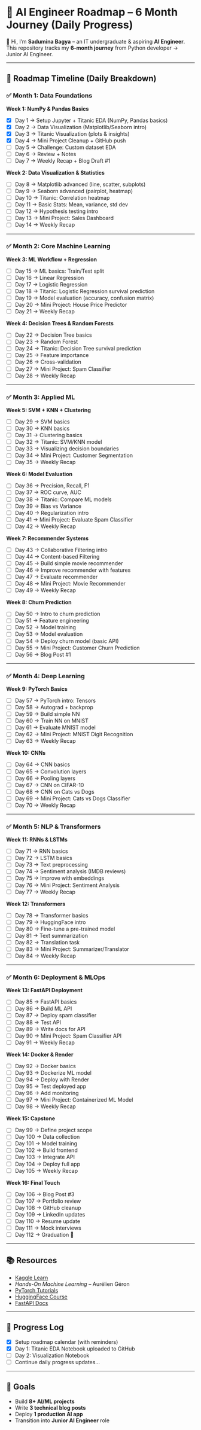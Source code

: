 # 🚀 AI Engineer Roadmap – 6 Month Journey (Daily Progress)

👋 Hi, I’m **Sadumina Bagya** – an IT undergraduate & aspiring **AI Engineer**.  
This repository tracks my **6-month journey** from Python developer → Junior AI Engineer.  

---

## 📅 Roadmap Timeline (Daily Breakdown)

### ✅ Month 1: Data Foundations
**Week 1: NumPy & Pandas Basics**
- [x] Day 1 → Setup Jupyter + Titanic EDA (NumPy, Pandas basics)
- [X] Day 2 → Data Visualization (Matplotlib/Seaborn intro)
- [x] Day 3 → Titanic Visualization (plots & insights)
- [x] Day 4 → Mini Project Cleanup + GitHub push
- [ ] Day 5 → Challenge: Custom dataset EDA
- [ ] Day 6 → Review + Notes
- [ ] Day 7 → Weekly Recap + Blog Draft #1

**Week 2: Data Visualization & Statistics**
- [ ] Day 8 → Matplotlib advanced (line, scatter, subplots)
- [ ] Day 9 → Seaborn advanced (pairplot, heatmap)
- [ ] Day 10 → Titanic: Correlation heatmap
- [ ] Day 11 → Basic Stats: Mean, variance, std dev
- [ ] Day 12 → Hypothesis testing intro
- [ ] Day 13 → Mini Project: Sales Dashboard
- [ ] Day 14 → Weekly Recap

---

### ✅ Month 2: Core Machine Learning
**Week 3: ML Workflow + Regression**
- [ ] Day 15 → ML basics: Train/Test split
- [ ] Day 16 → Linear Regression
- [ ] Day 17 → Logistic Regression
- [ ] Day 18 → Titanic: Logistic Regression survival prediction
- [ ] Day 19 → Model evaluation (accuracy, confusion matrix)
- [ ] Day 20 → Mini Project: House Price Predictor
- [ ] Day 21 → Weekly Recap

**Week 4: Decision Trees & Random Forests**
- [ ] Day 22 → Decision Tree basics
- [ ] Day 23 → Random Forest
- [ ] Day 24 → Titanic: Decision Tree survival prediction
- [ ] Day 25 → Feature importance
- [ ] Day 26 → Cross-validation
- [ ] Day 27 → Mini Project: Spam Classifier
- [ ] Day 28 → Weekly Recap

---

### ✅ Month 3: Applied ML
**Week 5: SVM + KNN + Clustering**
- [ ] Day 29 → SVM basics
- [ ] Day 30 → KNN basics
- [ ] Day 31 → Clustering basics
- [ ] Day 32 → Titanic: SVM/KNN model
- [ ] Day 33 → Visualizing decision boundaries
- [ ] Day 34 → Mini Project: Customer Segmentation
- [ ] Day 35 → Weekly Recap

**Week 6: Model Evaluation**
- [ ] Day 36 → Precision, Recall, F1
- [ ] Day 37 → ROC curve, AUC
- [ ] Day 38 → Titanic: Compare ML models
- [ ] Day 39 → Bias vs Variance
- [ ] Day 40 → Regularization intro
- [ ] Day 41 → Mini Project: Evaluate Spam Classifier
- [ ] Day 42 → Weekly Recap

**Week 7: Recommender Systems**
- [ ] Day 43 → Collaborative Filtering intro
- [ ] Day 44 → Content-based Filtering
- [ ] Day 45 → Build simple movie recommender
- [ ] Day 46 → Improve recommender with features
- [ ] Day 47 → Evaluate recommender
- [ ] Day 48 → Mini Project: Movie Recommender
- [ ] Day 49 → Weekly Recap

**Week 8: Churn Prediction**
- [ ] Day 50 → Intro to churn prediction
- [ ] Day 51 → Feature engineering
- [ ] Day 52 → Model training
- [ ] Day 53 → Model evaluation
- [ ] Day 54 → Deploy churn model (basic API)
- [ ] Day 55 → Mini Project: Customer Churn Prediction
- [ ] Day 56 → Blog Post #1

---

### ✅ Month 4: Deep Learning
**Week 9: PyTorch Basics**
- [ ] Day 57 → PyTorch intro: Tensors
- [ ] Day 58 → Autograd + backprop
- [ ] Day 59 → Build simple NN
- [ ] Day 60 → Train NN on MNIST
- [ ] Day 61 → Evaluate MNIST model
- [ ] Day 62 → Mini Project: MNIST Digit Recognition
- [ ] Day 63 → Weekly Recap

**Week 10: CNNs**
- [ ] Day 64 → CNN basics
- [ ] Day 65 → Convolution layers
- [ ] Day 66 → Pooling layers
- [ ] Day 67 → CNN on CIFAR-10
- [ ] Day 68 → CNN on Cats vs Dogs
- [ ] Day 69 → Mini Project: Cats vs Dogs Classifier
- [ ] Day 70 → Weekly Recap

---

### ✅ Month 5: NLP & Transformers
**Week 11: RNNs & LSTMs**
- [ ] Day 71 → RNN basics
- [ ] Day 72 → LSTM basics
- [ ] Day 73 → Text preprocessing
- [ ] Day 74 → Sentiment analysis (IMDB reviews)
- [ ] Day 75 → Improve with embeddings
- [ ] Day 76 → Mini Project: Sentiment Analysis
- [ ] Day 77 → Weekly Recap

**Week 12: Transformers**
- [ ] Day 78 → Transformer basics
- [ ] Day 79 → HuggingFace intro
- [ ] Day 80 → Fine-tune a pre-trained model
- [ ] Day 81 → Text summarization
- [ ] Day 82 → Translation task
- [ ] Day 83 → Mini Project: Summarizer/Translator
- [ ] Day 84 → Weekly Recap

---

### ✅ Month 6: Deployment & MLOps
**Week 13: FastAPI Deployment**
- [ ] Day 85 → FastAPI basics
- [ ] Day 86 → Build ML API
- [ ] Day 87 → Deploy spam classifier
- [ ] Day 88 → Test API
- [ ] Day 89 → Write docs for API
- [ ] Day 90 → Mini Project: Spam Classifier API
- [ ] Day 91 → Weekly Recap

**Week 14: Docker & Render**
- [ ] Day 92 → Docker basics
- [ ] Day 93 → Dockerize ML model
- [ ] Day 94 → Deploy with Render
- [ ] Day 95 → Test deployed app
- [ ] Day 96 → Add monitoring
- [ ] Day 97 → Mini Project: Containerized ML Model
- [ ] Day 98 → Weekly Recap

**Week 15: Capstone**
- [ ] Day 99 → Define project scope
- [ ] Day 100 → Data collection
- [ ] Day 101 → Model training
- [ ] Day 102 → Build frontend
- [ ] Day 103 → Integrate API
- [ ] Day 104 → Deploy full app
- [ ] Day 105 → Weekly Recap

**Week 16: Final Touch**
- [ ] Day 106 → Blog Post #3
- [ ] Day 107 → Portfolio review
- [ ] Day 108 → GitHub cleanup
- [ ] Day 109 → LinkedIn updates
- [ ] Day 110 → Resume update
- [ ] Day 111 → Mock interviews
- [ ] Day 112 → Graduation 🚀

---

## 📚 Resources
- [Kaggle Learn](https://www.kaggle.com/learn)  
- *Hands-On Machine Learning* – Aurélien Géron  
- [PyTorch Tutorials](https://pytorch.org/tutorials)  
- [HuggingFace Course](https://huggingface.co/course)  
- [FastAPI Docs](https://fastapi.tiangolo.com)  

---

## 📝 Progress Log
- [x] Setup roadmap calendar (with reminders)  
- [x] Day 1: Titanic EDA Notebook uploaded to GitHub  
- [ ] Day 2: Visualization Notebook  
- [ ] Continue daily progress updates...  

---

## 🌟 Goals
- Build **8+ AI/ML projects**  
- Write **3 technical blog posts**  
- Deploy **1 production AI app**  
- Transition into **Junior AI Engineer** role  
